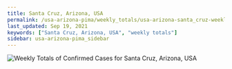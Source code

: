 ```yaml
---
title: Santa Cruz, Arizona, USA
permalink: /usa-arizona-pima/weekly_totals/usa-arizona-santa_cruz-weekly_totals.html
last_updated: Sep 19, 2021
keywords: ["Santa Cruz, Arizona, USA", "weekly totals"]
sidebar: usa-arizona-pima_sidebar
---
```


![Weekly Totals of Confirmed Cases for Santa Cruz, Arizona, USA](/covid_tracker/images/graphs/usa-arizona-santa_cruz-weekly_totals_graph.png)
